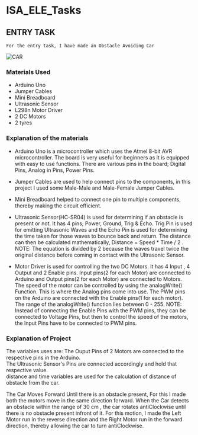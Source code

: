 # ISA_ELE_Tasks  
  
  ## ENTRY TASK  
    For the entry task, I have made an Obstacle Avoiding Car  
    
  ![CAR](https://github.com/namanmore/RM_Taskphase/blob/main/My%20Works/Obstacle%20avoiding1.gif)  
  
   ### Materials Used  
   * Arduino Uno  
   * Jumper Cables  
   * Mini Breadboard  
   * Ultrasonic Sensor  
   * L298n Motor Driver  
   * 2 DC Motors  
   * 2 tyres  
     
   ### Explanation of the materials  
     
   * Arduino Uno is a microcontroller which uses the Atmel 8-bit AVR microcontroller. The board is very useful for beginners as it is equipped with easy to use functions. There are various pins in the board; Digital Pins, Analog in Pins, Power Pins.  
   
   * Jumper Cables are used to help connect pins to the components, in this project I used some Male-Male and Male-Female Jumper Cables. 
   
   * Mini Breadboard helped to connect one pin to multiple components, thereby making the circuit efficient.  
   
   * Ultrasonic Sensor(HC-SR04) is used for determining if an obstacle is present or not. It has 4 pins; Power, Ground, Trig & Echo. Trig Pin is used for emitting Ultrasonic Waves and the Echo Pin is used for determining the time taken for those waves to bounce back and return. The distance can then be calculated mathematically, 
   Distance = Speed * Time / 2 . NOTE: The equation is divided by 2 because the waves travel twice the original distance before coming in contact with the Ultrasonic Sensor.
   
   * Motor Driver is used for controlling the two DC Motors. It has 4 Input , 4 Output and 2 Enable pins. Input pins(2 for each Motor) are connected to Arduino and Output pins(2 for each Motor) are connected to Motors. The speed of the motor can be controlled by using the analogWrite() Function. This is where the Analog pins come into use. The PWM pins on the Arduino are connected with the Enable pins(1 for each motor). The range of the analogWrite() function lies between 0 - 255. NOTE: Instead of connecting the Enable Pins with the PWM pins, they can be connected to Voltage Pins, but then to control the speed of the motors, the Input Pins have to be connected to PWM pins.   
   
  
### Explanation of Project  
The variables uses are: The Ouput Pins of 2 Motors are connected to the respective pins in the Arduino.  
                        The Ultrasonic Sensor's Pins are connected accordingly and hold that respective value.  
                        distance and time variables are used for the calculation of distance of obstacle from the car.  

The Car Moves Forward Until there is an obstacle present, For this I made both the motors move in the same direction forward. When the Car detects an obstacle within the range of 30 cm , the car rotates antiClockwise until there is no obstacle present infront of it. For this motion, I made the Left Motor run in the reverse direction and the Right Motor run in the forward direction, thereby allowing the car to turn antiClockwise.
                        
